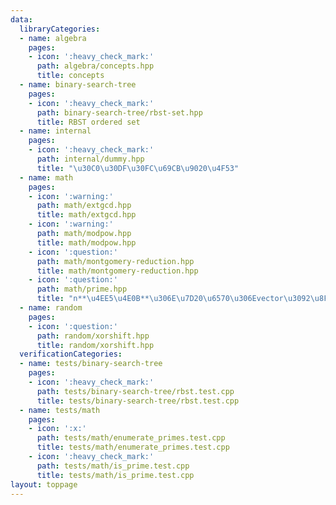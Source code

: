 ```yaml
---
data:
  libraryCategories:
  - name: algebra
    pages:
    - icon: ':heavy_check_mark:'
      path: algebra/concepts.hpp
      title: concepts
  - name: binary-search-tree
    pages:
    - icon: ':heavy_check_mark:'
      path: binary-search-tree/rbst-set.hpp
      title: RBST ordered set
  - name: internal
    pages:
    - icon: ':heavy_check_mark:'
      path: internal/dummy.hpp
      title: "\u30C0\u30DF\u30FC\u69CB\u9020\u4F53"
  - name: math
    pages:
    - icon: ':warning:'
      path: math/extgcd.hpp
      title: math/extgcd.hpp
    - icon: ':warning:'
      path: math/modpow.hpp
      title: math/modpow.hpp
    - icon: ':question:'
      path: math/montgomery-reduction.hpp
      title: math/montgomery-reduction.hpp
    - icon: ':question:'
      path: math/prime.hpp
      title: "n**\u4EE5\u4E0B**\u306E\u7D20\u6570\u306Evector\u3092\u8FD4\u3059"
  - name: random
    pages:
    - icon: ':question:'
      path: random/xorshift.hpp
      title: random/xorshift.hpp
  verificationCategories:
  - name: tests/binary-search-tree
    pages:
    - icon: ':heavy_check_mark:'
      path: tests/binary-search-tree/rbst.test.cpp
      title: tests/binary-search-tree/rbst.test.cpp
  - name: tests/math
    pages:
    - icon: ':x:'
      path: tests/math/enumerate_primes.test.cpp
      title: tests/math/enumerate_primes.test.cpp
    - icon: ':heavy_check_mark:'
      path: tests/math/is_prime.test.cpp
      title: tests/math/is_prime.test.cpp
layout: toppage
---
```

